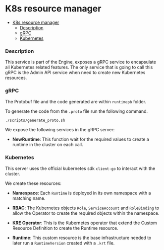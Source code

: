 # K8s resource manager 

- [K8s resource manager](#k8s-resource-manager)
    - [Description](#description)
    - [gRPC](#grpc)
    - [Kubernetes](#kubernetes)


### Description 

This service is part of the Engine, exposes a gRPC service to encapsulate all Kubernetes related features. The only service that is going to call this gRPC is the Admin API service when need to create new Kubernetes resources.

### gRPC

The Protobuf file and the code generated are within `runtimepb` folder. 

To generate the code from the `.proto` file run the following command.

```bash
./scripts/generate_proto.sh
```

We expose the following services in the gRPC server:

- **NewRuntime**: This function wait for the required values to create a runtime in the cluster on each call.

### Kubernetes

This server uses the official kubernetes sdk `client-go` to interact with the cluster. 

We create these resources:

- **Namespace**: Each `Runtime` is deployed in its own namespace with a matching name.

- **RBAC**: The Kubernetes objects `Role`, `ServiceAccount` and `RoleBinding` to allow the Operator to create the required objects within the namespace.

- **KRE Operator**: This is the Kubernetes operator that extend the Custom Resource Definition to create the Runtime resource.

- **Runtime**: This custom resource is the base infrastructure needed to later run a `RuntimeVersion` created with a `.krt` file.
